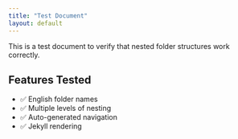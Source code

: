 ```yaml
---
title: "Test Document"
layout: default
---
```


This is a test document to verify that nested folder structures work correctly.

## Features Tested

- ✅ English folder names
- ✅ Multiple levels of nesting
- ✅ Auto-generated navigation
- ✅ Jekyll rendering
